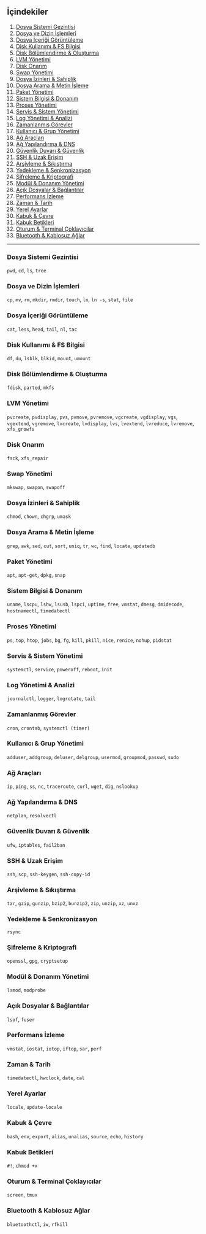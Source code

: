 ## İçindekiler

1. [Dosya Sistemi Gezintisi](#dosya-sistemi-gezintisi)
2. [Dosya ve Dizin İşlemleri](#dosya-ve-dizin-işlemleri)
3. [Dosya İçeriği Görüntüleme](#dosya-içeriği-görüntüleme)
4. [Disk Kullanımı & FS Bilgisi](#disk-kullanımı--fs-bilgisi)
5. [Disk Bölümlendirme & Oluşturma](#disk-bölümlendirme--oluşturma)
6. [LVM Yönetimi](#lvm-yönetimi)
7. [Disk Onarım](#disk-onarım)
8. [Swap Yönetimi](#swap-yönetimi)
9. [Dosya İzinleri & Sahiplik](#dosya-izinleri--sahiplik)
10. [Dosya Arama & Metin İşleme](#dosya-arama--metin-işleme)
11. [Paket Yönetimi](#paket-yönetimi)
12. [Sistem Bilgisi & Donanım](#sistem-bilgisi--donanım)
13. [Proses Yönetimi](#proses-yönetimi)
14. [Servis & Sistem Yönetimi](#servis--sistem-yönetimi)
15. [Log Yönetimi & Analizi](#log-yönetimi--analizi)
16. [Zamanlanmış Görevler](#zamanlanmış-görevler)
17. [Kullanıcı & Grup Yönetimi](#kullanıcı--grup-yönetimi)
18. [Ağ Araçları](#ağ-araçları)
19. [Ağ Yapılandırma & DNS](#ağ-yapılandırma--dns)
20. [Güvenlik Duvarı & Güvenlik](#güvenlik-duvarı--güvenlik)
21. [SSH & Uzak Erişim](#ssh--uzak-erişim)
22. [Arşivleme & Sıkıştırma](#arşivleme--sıkıştırma)
23. [Yedekleme & Senkronizasyon](#yedekleme--senkronizasyon)
24. [Şifreleme & Kriptografi](#şifreleme--kriptografi)
25. [Modül & Donanım Yönetimi](#modül--donanım-yönetimi)
26. [Açık Dosyalar & Bağlantılar](#açık-dosyalar--bağlantılar)
27. [Performans İzleme](#performans-izleme)
28. [Zaman & Tarih](#zaman--tarih)
29. [Yerel Ayarlar](#yerel-ayarlar)
30. [Kabuk & Çevre](#kabuk--çevre)
31. [Kabuk Betikleri](#kabuk-betikleri)
32. [Oturum & Terminal Çoklayıcılar](#oturum--terminal-çoklayıcılar)
33. [Bluetooth & Kablosuz Ağlar](#bluetooth--kablosuz-ağlar)

---

### Dosya Sistemi Gezintisi

`pwd`, `cd`, `ls`, `tree`

### Dosya ve Dizin İşlemleri

`cp`, `mv`, `rm`, `mkdir`, `rmdir`, `touch`, `ln`, `ln -s`, `stat`, `file`

### Dosya İçeriği Görüntüleme

`cat`, `less`, `head`, `tail`, `nl`, `tac`

### Disk Kullanımı & FS Bilgisi

`df`, `du`, `lsblk`, `blkid`, `mount`, `umount`

### Disk Bölümlendirme & Oluşturma

`fdisk`, `parted`, `mkfs`

### LVM Yönetimi

`pvcreate`, `pvdisplay`, `pvs`, `pvmove`, `pvremove`, `vgcreate`, `vgdisplay`, `vgs`, `vgextend`, `vgremove`,
`lvcreate`, `lvdisplay`, `lvs`, `lvextend`, `lvreduce`, `lvremove`, `xfs_growfs`

### Disk Onarım

`fsck`, `xfs_repair`

### Swap Yönetimi

`mkswap`, `swapon`, `swapoff`

### Dosya İzinleri & Sahiplik

`chmod`, `chown`, `chgrp`, `umask`

### Dosya Arama & Metin İşleme

`grep`, `awk`, `sed`, `cut`, `sort`, `uniq`, `tr`, `wc`, `find`, `locate`, `updatedb`

### Paket Yönetimi

`apt`, `apt-get`, `dpkg`, `snap`

### Sistem Bilgisi & Donanım

`uname`, `lscpu`, `lshw`, `lsusb`, `lspci`, `uptime`, `free`, `vmstat`, `dmesg`,
`dmidecode`, `hostnamectl`, `timedatectl`

### Proses Yönetimi

`ps`, `top`, `htop`, `jobs`, `bg`, `fg`, `kill`, `pkill`, `nice`, `renice`, `nohup`, `pidstat`

### Servis & Sistem Yönetimi

`systemctl`, `service`, `poweroff`, `reboot`, `init`

### Log Yönetimi & Analizi

`journalctl`, `logger`, `logrotate`, `tail`

### Zamanlanmış Görevler

`cron`, `crontab`, `systemctl (timer)`

### Kullanıcı & Grup Yönetimi

`adduser`, `addgroup`, `deluser`, `delgroup`, `usermod`, `groupmod`, `passwd`, `sudo`

### Ağ Araçları

`ip`, `ping`, `ss`, `nc`, `traceroute`, `curl`, `wget`, `dig`, `nslookup`

### Ağ Yapılandırma & DNS

`netplan`, `resolvectl`

### Güvenlik Duvarı & Güvenlik

`ufw`, `iptables`, `fail2ban`

### SSH & Uzak Erişim

`ssh`, `scp`, `ssh-keygen`, `ssh-copy-id`

### Arşivleme & Sıkıştırma

`tar`, `gzip`, `gunzip`, `bzip2`, `bunzip2`, `zip`, `unzip`, `xz`, `unxz`

### Yedekleme & Senkronizasyon

`rsync`

### Şifreleme & Kriptografi

`openssl`, `gpg`, `cryptsetup`

### Modül & Donanım Yönetimi

`lsmod`, `modprobe`

### Açık Dosyalar & Bağlantılar

`lsof`, `fuser`

### Performans İzleme

`vmstat`, `iostat`, `iotop`, `iftop`, `sar`, `perf`

### Zaman & Tarih

`timedatectl`, `hwclock`, `date`, `cal`

### Yerel Ayarlar

`locale`, `update-locale`

### Kabuk & Çevre

`bash`, `env`, `export`, `alias`, `unalias`, `source`, `echo`, `history`

### Kabuk Betikleri

`#!`, `chmod +x`

### Oturum & Terminal Çoklayıcılar

`screen`, `tmux`

### Bluetooth & Kablosuz Ağlar

`bluetoothctl`, `iw`, `rfkill`
